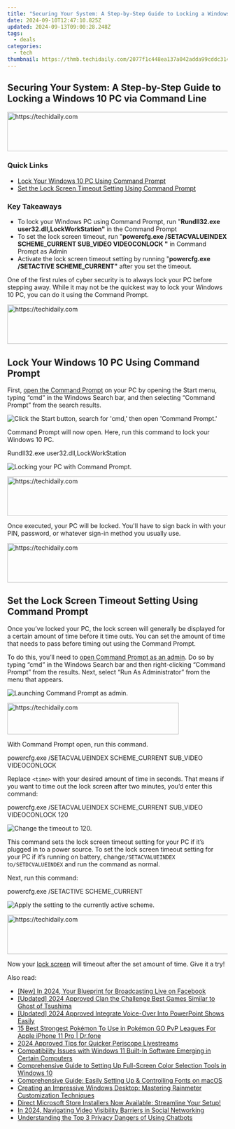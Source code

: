 ```yaml
---
title: "Securing Your System: A Step-by-Step Guide to Locking a Windows 10 PC via Command Line"
date: 2024-09-10T12:47:10.825Z
updated: 2024-09-13T09:00:28.248Z
tags:
  - deals
categories:
  - tech
thumbnail: https://thmb.techidaily.com/2077f1c448ea137a042adda99cddc314210e831040b4d1625093a313f8396691.JPG
---
```


## Securing Your System: A Step-by-Step Guide to Locking a Windows 10 PC via Command Line

<!-- affiliate ads begin -->
<a href="https://aligracehair.sjv.io/c/5597632/2115951/19272" target="_top" id="2115951">
  <img src="//a.impactradius-go.com/display-ad/19272-2115951" border="0" alt="https://techidaily.com" width="728" height="90"/>
</a>
<img height="0" width="0" src="https://aligracehair.sjv.io/i/5597632/2115951/19272" style="position:absolute;visibility:hidden;" border="0" />
<!-- affiliate ads end -->

### Quick Links

* [Lock Your Windows 10 PC Using Command Prompt](https://vp-tips.techidaily.com/new-audiovisual-adaptability-in-free-fire-for-2024/)
* [Set the Lock Screen Timeout Setting Using Command Prompt](https://eaxpv-info.techidaily.com/new-finding-a-different-way-to-naming-your-channel-with-filmora-for-2024/)

### Key Takeaways

* To lock your Windows PC using Command Prompt, run "**Rundll32.exe user32.dll,LockWorkStation"** in the Command Prompt
* To set the lock screen timeout, run "**powercfg.exe /SETACVALUEINDEX SCHEME\_CURRENT SUB\_VIDEO VIDEOCONLOCK <time>"** in Command Prompt as Admin
* Activate the lock screen timeout setting by running "**powercfg.exe /SETACTIVE SCHEME\_CURRENT"** after you set the timeout.

 One of the first rules of cyber security is to always lock your PC before stepping away. While it may not be the quickest way to lock your Windows 10 PC, you can do it using the Command Prompt.

<!-- affiliate ads begin -->
<a href="https://ephamedtechinc.pxf.io/c/5597632/2135473/26400" target="_top" id="2135473">
  <img src="//a.impactradius-go.com/display-ad/26400-2135473" border="0" alt="https://techidaily.com" width="728" height="90"/>
</a>
<img height="0" width="0" src="https://ephamedtechinc.pxf.io/i/5597632/2135473/26400" style="position:absolute;visibility:hidden;" border="0" />
<!-- affiliate ads end -->

##  Lock Your Windows 10 PC Using Command Prompt

 First, [open the Command Prompt](https://android-frp.techidaily.com/in-2024-step-by-step-tutorial-how-to-bypass-oppo-a78-frp-by-drfone-android/) on your PC by opening the Start menu, typing “cmd” in the Windows Search bar, and then selecting “Command Prompt” from the search results.

![Click the Start button, search for 'cmd,' then open 'Command Prompt.'](https://static1.howtogeekimages.com/wordpress/wp-content/uploads/2024/01/1-launch-cmd.png) 

 Command Prompt will now open. Here, run this command to lock your Windows 10 PC.

Rundll32.exe user32.dll,LockWorkStation

![Locking your PC with Command Prompt.](https://static1.howtogeekimages.com/wordpress/wp-content/uploads/2024/01/2-lock-pc-command-prompt.png) 

<!-- affiliate ads begin -->
<a href="https://ephamedtechinc.pxf.io/c/5597632/2123511/26400" target="_top" id="2123511">
  <img src="//a.impactradius-go.com/display-ad/26400-2123511" border="0" alt="https://techidaily.com" width="728" height="90"/>
</a>
<img height="0" width="0" src="https://ephamedtechinc.pxf.io/i/5597632/2123511/26400" style="position:absolute;visibility:hidden;" border="0" />
<!-- affiliate ads end -->

 Once executed, your PC will be locked. You'll have to sign back in with your PIN, password, or whatever sign-in method you usually use.

<!-- affiliate ads begin -->
<a href="https://ephamedtechinc.pxf.io/c/5597632/2137215/26400" target="_top" id="2137215">
  <img src="//a.impactradius-go.com/display-ad/26400-2137215" border="0" alt="https://techidaily.com" width="728" height="90"/>
</a>
<img height="0" width="0" src="https://ephamedtechinc.pxf.io/i/5597632/2137215/26400" style="position:absolute;visibility:hidden;" border="0" />
<!-- affiliate ads end -->

##  Set the Lock Screen Timeout Setting Using Command Prompt

 Once you’ve locked your PC, the lock screen will generally be displayed for a certain amount of time before it time outs. You can set the amount of time that needs to pass before timing out using the Command Prompt.

 To do this, you’ll need to [open Command Prompt as an admin](https://screen-mirror.techidaily.com/how-to-screen-mirroring-xiaomi-14-ultra-drfone-by-drfone-android/). Do so by typing “cmd” in the Windows Search bar and then right-clicking “Command Prompt” from the results. Next, select “Run As Administrator” from the menu that appears.

![Launching Command Prompt as admin.](https://static1.howtogeekimages.com/wordpress/wp-content/uploads/2024/01/3-launch-cmd.png) 

<!-- affiliate ads begin -->
<a href="https://aligracehair.sjv.io/c/5597632/2135359/19272" target="_top" id="2135359">
  <img src="//a.impactradius-go.com/display-ad/19272-2135359" border="0" alt="https://techidaily.com" width="392" height="72"/>
</a>
<img height="0" width="0" src="https://aligracehair.sjv.io/i/5597632/2135359/19272" style="position:absolute;visibility:hidden;" border="0" />
<!-- affiliate ads end -->

 With Command Prompt open, run this command.

powercfg.exe /SETACVALUEINDEX SCHEME_CURRENT SUB_VIDEO VIDEOCONLOCK <time>

 Replace `<time>` with your desired amount of time in seconds. That means if you want to time out the lock screen after two minutes, you’d enter this command:

powercfg.exe /SETACVALUEINDEX SCHEME_CURRENT SUB_VIDEO VIDEOCONLOCK 120

![Change the timeout to 120.](https://static1.howtogeekimages.com/wordpress/wp-content/uploads/2024/01/4-changing-timeout-to-120.png) 

 This command sets the lock screen timeout setting for your PC if it’s plugged in to a power source. To set the lock screen timeout setting for your PC if it’s running on battery, change`/SETACVALUEINDEX` to`/SETDCVALUEINDEX` and run the command as normal.

 Next, run this command:

powercfg.exe /SETACTIVE SCHEME_CURRENT

![Apply the setting to the currently active scheme.](https://static1.howtogeekimages.com/wordpress/wp-content/uploads/2024/01/5-set-active.png) 

<!-- affiliate ads begin -->
<a href="https://appsumo.8odi.net/c/5597632/2128844/7443" target="_top" id="2128844">
  <img src="//a.impactradius-go.com/display-ad/7443-2128844" border="0" alt="https://techidaily.com" width="728" height="90"/>
</a>
<img height="0" width="0" src="https://appsumo.8odi.net/i/5597632/2128844/7443" style="position:absolute;visibility:hidden;" border="0" />
<!-- affiliate ads end -->

 Now your [lock screen](https://driver-download.techidaily.com/1722977751917-synaptics-drivers-download-and-update-for-windows-easily/) will timeout after the set amount of time. Give it a try!

<ins class="adsbygoogle"
     style="display:block"
     data-ad-format="autorelaxed"
     data-ad-client="ca-pub-7571918770474297"
     data-ad-slot="1223367746"></ins>

<ins class="adsbygoogle"
     style="display:block"
     data-ad-client="ca-pub-7571918770474297"
     data-ad-slot="8358498916"
     data-ad-format="auto"
     data-full-width-responsive="true"></ins>

<span class="atpl-alsoreadstyle">Also read:</span>
<div><ul>
<li><a href="https://facebook-video-recording.techidaily.com/new-in-2024-your-blueprint-for-broadcasting-live-on-facebook/"><u>[New] In 2024, Your Blueprint for Broadcasting Live on Facebook</u></a></li>
<li><a href="https://screen-sharing-recording.techidaily.com/updated-2024-approved-clan-the-challenge-best-games-similar-to-ghost-of-tsushima/"><u>[Updated] 2024 Approved Clan the Challenge Best Games Similar to Ghost of Tsushima</u></a></li>
<li><a href="https://video-capture.techidaily.com/updated-2024-approved-integrate-voice-over-into-powerpoint-shows-easily/"><u>[Updated] 2024 Approved Integrate Voice-Over Into PowerPoint Shows Easily</u></a></li>
<li><a href="https://ios-pokemon-go.techidaily.com/15-best-strongest-pokemon-to-use-in-pokemon-go-pvp-leagues-for-apple-iphone-11-pro-drfone-by-drfone-virtual-ios/"><u>15 Best Strongest Pokémon To Use in Pokémon GO PvP Leagues For Apple iPhone 11 Pro | Dr.fone</u></a></li>
<li><a href="https://some-approaches.techidaily.com/2024-approved-tips-for-quicker-periscope-livestreams/"><u>2024 Approved Tips for Quicker Periscope Livestreams</u></a></li>
<li><a href="https://some-skills.techidaily.com/compatibility-issues-with-windows-11-built-in-software-emerging-in-certain-computers/"><u>Compatibility Issues with Windows 11 Built-In Software Emerging in Certain Computers</u></a></li>
<li><a href="https://some-skills.techidaily.com/comprehensive-guide-to-setting-up-full-screen-color-selection-tools-in-windows-10/"><u>Comprehensive Guide to Setting Up Full-Screen Color Selection Tools in Windows 10</u></a></li>
<li><a href="https://some-skills.techidaily.com/comprehensive-guide-easily-setting-up-and-controlling-fonts-on-macos/"><u>Comprehensive Guide: Easily Setting Up & Controlling Fonts on macOS</u></a></li>
<li><a href="https://some-skills.techidaily.com/creating-an-impressive-windows-desktop-mastering-rainmeter-customization-techniques/"><u>Creating an Impressive Windows Desktop: Mastering Rainmeter Customization Techniques</u></a></li>
<li><a href="https://some-skills.techidaily.com/direct-microsoft-store-installers-now-available-streamline-your-setup/"><u>Direct Microsoft Store Installers Now Available: Streamline Your Setup!</u></a></li>
<li><a href="https://facebook-video-recording.techidaily.com/in-2024-navigating-video-visibility-barriers-in-social-networking/"><u>In 2024, Navigating Video Visibility Barriers in Social Networking</u></a></li>
<li><a href="https://tech-haven.techidaily.com/understanding-the-top-3-privacy-dangers-of-using-chatbots/"><u>Understanding the Top 3 Privacy Dangers of Using Chatbots</u></a></li>
</ul></div>

